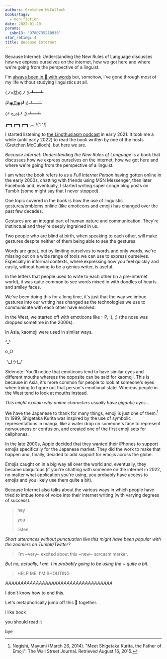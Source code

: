 ```yaml
---
authors: Gretchen McCulloch
books/tags:
  - non-fiction
date: 2022-01-20
params:
  isbn13: "9780735210936"
star_rating: 4
title: Because Internet
---
```


Because Internet: Understanding the New Rules of Language discusses how we
express ourselves on the internet, how we got here and where we're going from
the perspective of a linguist.

<!--more-->

I'm [always been in 💖 with words](/blog/2022-01-14/) but, somehow, I've gone
through most of my life without studying linguistics at all.

(ノಠ益ಠ)ノ彡┻━┻

(┛◉Д◉)┛彡┻━┻

(┛ಠ_ಠ)┛彡┻━┻

┏━┓┏━┓┏━┓ ︵ /(^.^/)

I started listening to [the Lingthusiasm podcast](https://lingthusiasm.com/) in
early 2021. It took me a while (until early 2022) to read the book written by
one of the hosts (Gretchen McCulloch), but here we are.

_Because Internet: Understanding the New Rules of Language_ is a book that
discusses how we express ourselves on the internet, how we got here and where
we're going from the perspective of a linguist.

I am what the book refers to as a _Full Internet Person_ having gotten online in
the early 2000s, chatting with friends using MSN Messenger, then later Facebook
and, eventually, I started writing super cringe blog posts on Tumblr (some might
say that I never stopped).

One topic covered in the book is how the use of linguistic gestures/emblems
online (like emoticons and emoji) has changed over the past few decades.

Gestures are an integral part of human nature and communication. They're
instinctual and they're deeply ingrained in us.

Two people who are blind at birth, when speaking to each other, will make
gestures despite neither of them being able to see the gestures.

Words are great, but by limiting ourselves to words and only words, we're
missing out on a wide range of tools we can use to express ourselves. Especially
in informal contexts, where expressing how you feel quickly and easily, without
having to be a genius writer, is useful.

In the letters that people used to write to each other (in a pre-internet
world), it was quite common to see words mixed in with doodles of hearts and
smiley faces.

We've been doing this for a long time, it's just that the way we imbue gestures
into our writing has changed as the technologies we use to communicate with each
other have evolved.

In the West, we started off with emoticons like :-P, :(, ;) (the nose was
dropped sometime in the 2000s).

In Asia, kaomoji were used in similar ways.

^\_^

o_O

¯\\\_(ツ)\_/¯

Sidenote: You'll notice that emoticons tend to have similar eyes and different
mouths whereas the opposite can be said for kaomoji. This is because in Asia,
it's more common for people to look at someone's eyes when trying to figure out
that person's emotional state. Whereas people in the West tend to look at mouths
instead.

_This might explain why anime characters usually have gigantic eyes..._

We have the Japanese to thank for many things, emoji is just one of them.[^1] In
1999, Shigetaka Kurita was inspired by the use of symbolic representations in
manga, like a water drop on someone's face to represent nervousness or
confusion, and created one of the first emoji sets for cellphones.

In the late 2000s, Apple decided that they wanted their iPhones to support
emojis specifically for the Japanese market. They did the work to make that
happen and, finally, decided to add support for emojis across the globe.

Emojis caught on in a big way all over the world and, eventually, they became
ubiquitous (if you're chatting with someone on the internet in 2022, no matter
what application you're using, you probably have access to emojis and you likely
use them quite a bit).

Because Internet also talks about the various ways in which people have tried to
imbue tone of voice into their internet writing (with varying degrees of
success).

> hey
>
> you
>
> listen

_Short utterances without punctuation like this might have been popular with the
zoomers on Tumblr/Twitter?_

> I'm ~very~ excited about this ~new~ sarcasm marker.

_But no, actually, I am. I'm probably going to be using the ~ quite a bit._

> HELP ME! I'M SHOUTING

_AAAAAAAAAAAAAAAAAAAAAAAAAAAAAAAAAAA_

I don't know how to end this.

Let's metaphorically jump off this 🌉 together.

i like book

you should read it

bye

[^1]:
    Negishi, Mayumi (March 26, 2014). "Meet Shigetaka Kurita, the Father of
    Emoji". The Wall Street Journal. Retrieved August 16, 2015.
